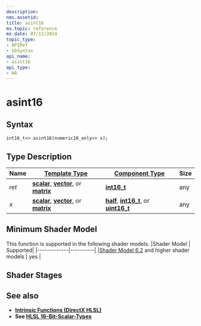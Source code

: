 ```yaml
---
description: 
nms.assetid:
title: asint16
ms.topic: reference
ms.date: 07/12/2024
topic_type:
- APIRef
- kbSyntax
api_name:
- asint16
api_type:
- NA
---
```



# asint16




## Syntax


```syntax
int16_t<> asint16(numeric16_only<> x);
```


## Type Description

| Name  | [**Template Type**](../direct3dhlsl/dx-graphics-hlsl-data-types.md)| [**Component Type**](../direct3dhlsl/dx-graphics-hlsl-data-types.md) | Size |
|-------|--------------------------------------------------------------------|----------------------------------------------------------------------|------|
| *ret* | [**scalar**](../direct3dhlsl/dx-graphics-hlsl-scalar.md), [**vector**](../direct3dhlsl/dx-graphics-hlsl-vector.md), or [**matrix**](../direct3dhlsl/dx-graphics-hlsl-matrix.md) | [**int16_t**](https://github.com/microsoft/DirectXShaderCompiler/wiki/16-Bit-Scalar-Types) | any |
| *x* | [**scalar**](../direct3dhlsl/dx-graphics-hlsl-scalar.md), [**vector**](../direct3dhlsl/dx-graphics-hlsl-vector.md), or [**matrix**](../direct3dhlsl/dx-graphics-hlsl-matrix.md) | [**half**](https://github.com/microsoft/DirectXShaderCompiler/wiki/16-Bit-Scalar-Types), [**int16_t**](https://github.com/microsoft/DirectXShaderCompiler/wiki/16-Bit-Scalar-Types), or [**uint16_t**](https://github.com/microsoft/DirectXShaderCompiler/wiki/16-Bit-Scalar-Types) | any |

## Minimum Shader Model

This function is supported in the following shader models.
|Shader Model |	Supported|
|-------------|----------|
|[Shader Model 6.2](https://github.com/microsoft/DirectXShaderCompiler/wiki/Shader-Model-6.2) and higher shader models | yes |

## Shader Stages



## See also


- [**Intrinsic Functions (DirectX HLSL)**](../direct3dhlsl/dx-graphics-hlsl-intrinsic-functions.md)
- **See [HLSL 16-Bit-Scalar-Types](https://github.com/microsoft/DirectXShaderCompiler/wiki/16-Bit-Scalar-Types)**